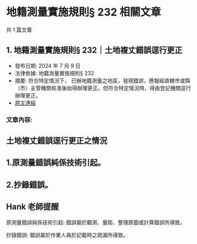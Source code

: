 # 地籍測量實施規則§ 232 相關文章

共 1 篇文章

## 1. 地籍測量實施規則§ 232｜土地複丈錯誤逕行更正

- 發布日期: 2024 年 7 月 9 日
- 法律依據: 地籍測量實施規則§ 232
- 摘要: 符合特定情況下，
已辦地籍測量之地區，發現錯誤，應報經直轄市或縣（市）主管機關核准後始得辦理更正。但符合特定情況時，得由登記機關逕行辦理更正。
- [原文連結](https://www.jasper-realestate.com/%e5%9c%b0%e7%b1%8d%e6%b8%ac%e9%87%8f%e5%af%a6%e6%96%bd%e8%a6%8f%e5%89%87-232%e5%9c%9f%e5%9c%b0%e8%a4%87%e4%b8%88_%e9%8c%af%e8%aa%a4_%e9%80%95%e8%a1%8c%e6%9b%b4%e6%ad%a3/)

### 文章內容:

## 土地複丈錯誤逕行更正之情況

## 1.原測量錯誤純係技術引起。

## 2.抄錄錯誤。

## Hank 老師提醒

原測量錯誤純係技術引起: 錯誤屬於觀測、量距、整理原圖或計算錯誤所導致。

抄錄錯誤: 錯誤屬於作業人員於記載時之疏漏所導致。